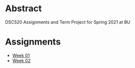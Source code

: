# Abstract

DSC520 Assignments and Term Project for Spring 2021 at BU
# Assignments

- [Week 01](week01)
- [Week 02](/week02)
